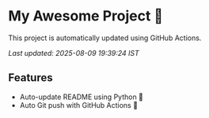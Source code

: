 # My Awesome Project 🚀

This project is automatically updated using GitHub Actions.

_Last updated: 2025-08-09 19:39:24 IST_

## Features
- Auto-update README using Python 🐍
- Auto Git push with GitHub Actions 🤖
